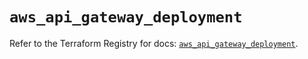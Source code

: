 # `aws_api_gateway_deployment`

Refer to the Terraform Registry for docs: [`aws_api_gateway_deployment`](https://registry.terraform.io/providers/hashicorp/aws/5.90.0/docs/resources/api_gateway_deployment).
